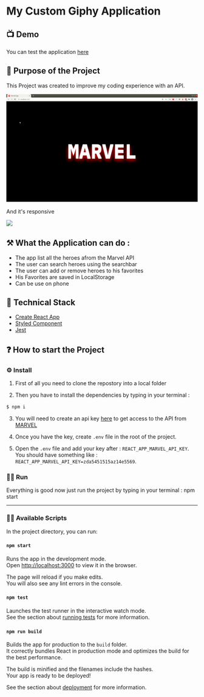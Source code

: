 # My Custom Giphy Application

## 📺 Demo

You can test the application [here](https://marvel-api-project.netlify.app)

## 🚀 Purpose of the Project

This Project was created to improve my coding experience with an API.

![](desktop-marvel.gif)

And it's responsive

![](responsiv-marvel.gif)

## ⚒ What the Application can do :

- The app list all the heroes afrom the Marvel API
- The user can search heroes using the searchbar
- The user can add or remove heroes to his favorites
- His Favorites are saved in LocalStorage
- Can be use on phone

## 🦾 Technical Stack

- [Create React App](https://github.com/facebook/create-react-app)
- [Styled Component](https://styled-components.com/)
- [Jest](https://jestjs.io/)

## ❓ How to start the Project

### ⚙️ Install

1. First of all you need to clone the repostory into a local folder

2. Then you have to install the dependencies by typing in your terminal :

```sh
$ npm i
```

3. You will need to create an api key [here](https://developer.marvel.com/docs) to get access to the API from [MARVEL](https://developer.marvel.com/)

4. Once you have the key, create `.env` file in the root of the project.

5. Open the `.env` file and add your key after : `REACT_APP_MARVEL_API_KEY`.  
   You should have something like : `REACT_APP_MARVEL_API_KEY=zda5451515az14e5569`.

### 🦸‍♂️ Run

Everything is good now just run the project by typing in your terminal : npm start

---

### 👨‍💻 Available Scripts

In the project directory, you can run:

#### `npm start`

Runs the app in the development mode.  
Open [http://localhost:3000](http://localhost:3000) to view it in the browser.

The page will reload if you make edits.  
You will also see any lint errors in the console.

#### `npm test`

Launches the test runner in the interactive watch mode.  
See the section about [running tests](https://facebook.github.io/create-react-app/docs/running-tests) for more information.

#### `npm run build`

Builds the app for production to the `build` folder.  
It correctly bundles React in production mode and optimizes the build for the best performance.

The build is minified and the filenames include the hashes.  
Your app is ready to be deployed!

See the section about [deployment](https://facebook.github.io/create-react-app/docs/deployment) for more information.
